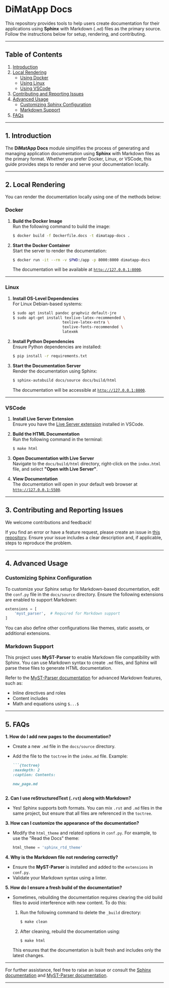 # DiMatApp Docs

This repository provides tools to help users create documentation for their applications using **Sphinx** with Markdown (`.md`) files as the primary source. Follow the instructions below for setup, rendering, and contributing.

---

## Table of Contents

1. [Introduction](#introduction)  
2. [Local Rendering](#local-rendering)  
    - [Using Docker](#docker)  
    - [Using Linux](#linux)  
    - [Using VSCode](#vscode)  
3. [Contributing and Reporting Issues](#contributing-and-reporting-issues)  
4. [Advanced Usage](#advanced-usage)  
    - [Customizing Sphinx Configuration](#customizing-sphinx-configuration)  
    - [Markdown Support](#markdown-support)  
5. [FAQs](#faqs)  

---

## 1. Introduction

The **DiMatApp Docs** module simplifies the process of generating and managing application documentation using **Sphinx** with Markdown files as the primary format. Whether you prefer Docker, Linux, or VSCode, this guide provides steps to render and serve your documentation locally.

---

## 2. Local Rendering

You can render the documentation locally using one of the methods below:

### Docker

1. **Build the Docker Image**  
   Run the following command to build the image:

   ```bash
   $ docker build -f Dockerfile.docs -t dimatapp-docs .
   ```

2. **Start the Docker Container**  
   Start the server to render the documentation:

   ```bash
   $ docker run -it --rm -v $PWD:/app -p 8000:8000 dimatapp-docs
   ```

   The documentation will be available at [`http://127.0.0.1:8000`](http://127.0.0.1:8000).

---

### Linux

1. **Install OS-Level Dependencies**  
   For Linux Debian-based systems:

   ```bash
   $ sudo apt install pandoc graphviz default-jre
   $ sudo apt-get install texlive-latex-recommended \
                         texlive-latex-extra \
                         texlive-fonts-recommended \
                         latexmk
   ```

2. **Install Python Dependencies**  
   Ensure Python dependencies are installed:

   ```bash
   $ pip install -r requirements.txt
   ```

3. **Start the Documentation Server**  
   Render the documentation using Sphinx:

   ```bash
   $ sphinx-autobuild docs/source docs/build/html
   ```

   The documentation will be accessible at [`http://127.0.0.1:8000`](http://127.0.0.1:8000).

---

### VSCode

1. **Install Live Server Extension**  
   Ensure you have the [Live Server extension](https://marketplace.visualstudio.com/items?itemName=ritwickdey.LiveServer) installed in VSCode.

2. **Build the HTML Documentation**  
   Run the following command in the terminal:

   ```bash
   $ make html
   ```

3. **Open Documentation with Live Server**  
   Navigate to the `docs/build/html` directory, right-click on the `index.html` file, and select **"Open with Live Server"**.

4. **View Documentation**  
   The documentation will open in your default web browser at [`http://127.0.0.1:5500`](http://127.0.0.1:5500).

---

## 3. Contributing and Reporting Issues

We welcome contributions and feedback!  

If you find an error or have a feature request, please create an issue in [this repository](https://gitlab.cc-asp.fraunhofer.de/dimat/templates/). Ensure your issue includes a clear description and, if applicable, steps to reproduce the problem.

---

## 4. Advanced Usage

### Customizing Sphinx Configuration

To customize your Sphinx setup for Markdown-based documentation, edit the `conf.py` file in the `docs/source` directory. Ensure the following extensions are enabled to support Markdown:

```python
extensions = [
    'myst_parser',  # Required for Markdown support
]
```

You can also define other configurations like themes, static assets, or additional extensions.

### Markdown Support

This project uses **MyST-Parser** to enable Markdown file compatibility with Sphinx. You can use Markdown syntax to create `.md` files, and Sphinx will parse these files to generate HTML documentation.

Refer to the [MyST-Parser documentation](https://myst-parser.readthedocs.io/) for advanced Markdown features, such as:

- Inline directives and roles
- Content includes
- Math and equations using `$...$`

---

## 5. FAQs

**1. How do I add new pages to the documentation?**  
   - Create a new `.md` file in the `docs/source` directory.  
   - Add the file to the `toctree` in the `index.md` file. Example:

     ```markdown
     ```{toctree}
     :maxdepth: 2
     :caption: Contents:

     new_page.md
     ```
     ```

**2. Can I use reStructuredText (`.rst`) along with Markdown?**  
   - Yes! Sphinx supports both formats. You can mix `.rst` and `.md` files in the same project, but ensure that all files are referenced in the `toctree`.

**3. How can I customize the appearance of the documentation?**  
   - Modify the `html_theme` and related options in `conf.py`. For example, to use the "Read the Docs" theme:

     ```python
     html_theme = 'sphinx_rtd_theme'
     ```

**4. Why is the Markdown file not rendering correctly?**  
   - Ensure the **MyST-Parser** is installed and added to the `extensions` in `conf.py`.  
   - Validate your Markdown syntax using a linter.

**5. How do I ensure a fresh build of the documentation?**  
   - Sometimes, rebuilding the documentation requires clearing the old build files to avoid interference with new content. To do this:
     1. Run the following command to delete the `_build` directory:

        ```bash
        $ make clean
        ```

     2. After cleaning, rebuild the documentation using:

        ```bash
        $ make html
        ```

     This ensures that the documentation is built fresh and includes only the latest changes.

---

For further assistance, feel free to raise an issue or consult the [Sphinx documentation](https://www.sphinx-doc.org/en/master/) and [MyST-Parser documentation](https://myst-parser.readthedocs.io/).

---
